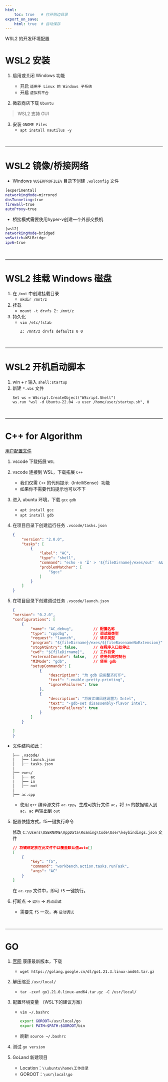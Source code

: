 ```yaml
---
html:
    toc: true   # 打开侧边目录
export_on_save:
    html: true  # 自动保存
---
```


WSL2 的开发环境配置

# WSL2 安装

1. 启用或关闭 Windows 功能
    * 开启 `适用于 Linux 的 Windows 子系统`
    * 开启 `虚拟机平台`

2. 微软商店下载 `Ubuntu`

> WSL2 支持 GUI

3. 安装 `GNOME Files`
    * `apt install nautilus -y`

<br>

---

# WSL2 镜像/桥接网络

* Windows `%USERPROFILE%` 目录下创建 `.wslconfig` 文件

```sh
[experimental]
networkingMode=mirrored
dnsTunneling=true
firewall=true
autoProxy=true
```

* 桥接模式需要使用hyper-v创建一个外部交换机

```sh
[wsl2]
networkingMode=bridged
vmSwitch=WSLBridge
ipv6=true
```


<br>

---

# WSL2 挂载 Windows 磁盘

1. 在 `/mnt` 中创建挂载目录
    * `mkdir /mnt/z`
2. 挂载
    * `mount -t drvfs Z: /mnt/z`
3. 持久化
    * `vim /etc/fstab`
        ```
        Z: /mnt/z drvfs defaults 0 0
        ```


<br>

---

# WSL2 开机启动脚本

1. win + r 输入  `shell:startup`
2. 新建 `*.vbs` 文件
    ```vbs
    Set ws = WScript.CreateObject("WScript.Shell")        
    ws.run "wsl -d Ubuntu-22.04 -u user /home/user/startup.sh", 0
    ```

<br>

---

# C++ for Algorithm

[用户配置文件](./D.code-profile)

1. vscode 下载拓展 `WSL`

2. vscode 连接到 WSL，下载拓展 `C++`
    * 我们仅需 `C++` 的代码提示（IntelliSense）功能
    * 如果你不需要代码提示也可以不下

3. 进入 ubuntu 环境，下载 `gcc` `gdb`
    * `apt install gcc`
    * `apt install gdb`

4. 在项目目录下创建运行任务 `.vscode/tasks.json`
    ```json
    {
        "version": "2.0.0",
        "tasks": [
            {
                "label": "AC",
                "type": "shell",
                "command": "echo -n '⏳' > '${fileDirname}/exes/out'  && g++ -g -std=c++23 '${file}' -o '${fileDirname}/exes/${fileBasenameNoExtension}' && cat '${fileDirname}/exes/in' | '${fileDirname}/exes/${fileBasenameNoExtension}' > '${fileDirname}/exes/out' && sync",
                "problemMatcher": [
                    "$gcc"
                ]
            }
        ]
    }
    ```

5. 在项目目录下创建调试任务 `.vscode/launch.json`
    ```json
    {
    "version": "0.2.0",
    "configurations": [
        {
            "name": "AC_debug",         // 配置名称
            "type": "cppdbg",           // 调试器类型
            "request": "launch",        // 请求类型
            "program": "${fileDirname}/exes/${fileBasenameNoExtension}",
            "stopAtEntry": false,       // 在程序入口处停止
            "cwd": "${fileDirname}",    // 工作目录
            "externalConsole": false,   // 使用外部控制台
            "MIMode": "gdb",            // 使用 gdb
            "setupCommands": [
                {
                    "description": "为 gdb 启用整齐打印",
                    "text": "-enable-pretty-printing",
                    "ignoreFailures": true
                },
                {
                    "description": "将反汇编风格设置为 Intel",
                    "text": "-gdb-set disassembly-flavor intel",
                    "ignoreFailures": true
                }
            ]
        }

    ]
    }
    ```


* 文件结构如此：
    ```
    ├── .vscode/
    |   ├── launch.json
    |   ├── tasks.json
    |
    ├── exes/
    |   ├── ac
    |   ├── in
    |   ├── out
    |
    ├── ac.cpp
    ```

    * 使用 `g++` 编译源文件 `ac.cpp`，生成可执行文件 `ac`，将 `in` 的数据输入到 `ac`，`ac` 再输出到 `out`

5. 配置快捷方式，f5一键执行命令

    修改 `C:\Users\USERNAME\AppData\Roaming\Code\User\keybindings.json` 文件

    ```json
    // 将键绑定放在此文件中以覆盖默认值auto[]
    [
        {
            "key": "f5",
            "command": "workbench.action.tasks.runTask",
            "args": "AC"
        }
    ]
    ```

    在 `ac.cpp` 文件中，即可 `f5` 一键执行。

6. 打断点 -> `运行` -> `启动调试`
    * 需要先 `f5` 一次，再 `启动调试`

<br>

---

# GO

1. [官网](https://golang.google.cn/dl/) 康康最新版本，下载
    * `wget https://golang.google.cn/dl/go1.21.3.linux-amd64.tar.gz`

2. 解压缩至 `/usr/local/`
    * `tar -zxvf go1.21.0.linux-amd64.tar.gz -C /usr/local/`

3. 配置环境变量 （WSL下的建议方案）
    * `vim ~/.bashrc`
      ```sh
      export GOROOT=/usr/local/go
      export PATH=$PATH:$GOROOT/bin
      ```

    * 刷新
      `source ~/.bashrc`

4. 测试 `go version`

5. GoLand 新建项目
    * Location：`\\ubuntu\home\工作目录`
    * GOROOT：`\usr\local\go`